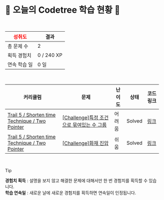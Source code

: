 # 🌲 오늘의 Codetree 학습 현황 🌲

<br />

| <span style="color:red;display:block;text-align:center;"> **성취도**</span> | 결과 |
|---|---|
| 총 문제 수 | 2 |
| 획득 경험치 | 0 / 240 XP |
| 연속 학습 일 | 0 일 |

<br />

|커리큘럼|문제|난이도|상태|코드 링크|
|---|---|---|---|---|
|[Trail 5 / Shorten time Technique / Two Pointer](https://www.codetree.ai/trail-info/intermediate-mid/)|[[Challenge]특정 조건으로 묶여있는 수 그룹](https://www.codetree.ai/trails/complete/curated-cards/challenge-a-group-of-numbers-tied-to-specific-conditions/)|어려움|Solved|[링크](https://github.com/softmoca/codetree-TILs/blob/main/251101/%ED%8A%B9%EC%A0%95%20%EC%A1%B0%EA%B1%B4%EC%9C%BC%EB%A1%9C%20%EB%AC%B6%EC%97%AC%EC%9E%88%EB%8A%94%20%EC%88%98%20%EA%B7%B8%EB%A3%B9/a-group-of-numbers-tied-to-specific-conditions.java)|
|[Trail 5 / Shorten time Technique / Two Pointer](https://www.codetree.ai/trail-info/intermediate-mid/)|[[Challenge]화재 진압](https://www.codetree.ai/trails/complete/curated-cards/challenge-fire-suppression/)|쉬움|Solved|[링크](https://github.com/softmoca/codetree-TILs/blob/main/251101/%ED%99%94%EC%9E%AC%20%EC%A7%84%EC%95%95/fire-suppression.java)|


<br />

> [!TIP]
> **경험치 획득** : 설명을 보지 않고 해결한 문제에 대해서만 한 번 경험치를 획득할 수 있습니다.  
> **학습 연속일** : 새로운 날에 새로운 경험치를 획득하면 연속일이 인정됩니다.

